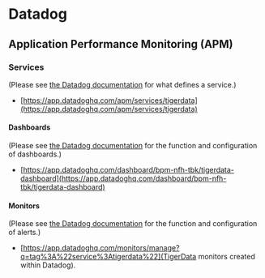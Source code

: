 # Datadog
## Application Performance Monitoring (APM)

### Services
(Please see [the Datadog documentation](https://docs.datadoghq.com/tracing/glossary/#services) for what defines a service.)

- [https://app.datadoghq.com/apm/services/tigerdata](https://app.datadoghq.com/apm/services/tigerdata)

#### Dashboards
(Please see [the Datadog documentation](https://docs.datadoghq.com/dashboards/) for the function and configuration of dashboards.)

- [https://app.datadoghq.com/dashboard/bpm-nfh-tbk/tigerdata-dashboard](https://app.datadoghq.com/dashboard/bpm-nfh-tbk/tigerdata-dashboard)

#### Monitors
(Please see [the Datadog documentation](https://docs.datadoghq.com/monitors/) for the function and configuration of alerts.)

- [https://app.datadoghq.com/monitors/manage?q=tag%3A%22service%3Atigerdata%22](TigerData monitors created within Datadog).


